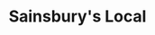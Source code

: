 ---
title: "Sainsbury's Local"
url: /bristol/sainsburys-local-willowherb-road/
shop: Lebensmittel
---